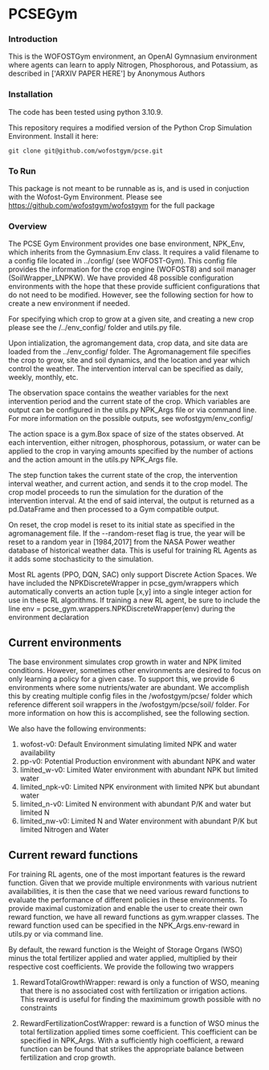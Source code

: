 # PCSEGym

### Introduction
This is the WOFOSTGym environment, an OpenAI Gymnasium environment where agents 
can learn to apply Nitrogen, Phosphorous, and Potassium, as described in 
['ARXIV PAPER HERE'] by Anonymous Authors

### Installation
The code has been tested using python 3.10.9.

This repository requires a modified version of the Python Crop Simulation Environment. 
Install it here:

```
git clone git@github.com/wofostgym/pcse.git
```

### To Run

This package is not meant to be runnable as is, and is used in conjuction with the 
Wofost-Gym Environment. Please see https://github.com/wofostgym/wofostgym
for the full package


### Overview
The PCSE Gym Environment provides one base environment, NPK_Env, which inherits
from the Gymnasium.Env class. It requires a valid filename to a config file located
in ../config/ (see WOFOST-Gym). This config file provides the information for 
the crop engine (WOFOST8) and soil manager (SoilWrapper_LNPKW). We have provided
48 possible configuration environments with the hope that these provide sufficient configurations 
that do not need to be modified. However, see the following section for how to create
a new environment if needed. 

For specifying which crop to grow at a given site, and creating a new crop please 
see the /../env_config/ folder and utils.py file. 

Upon intialization, the agromangement data, crop data, and site data are loaded from
the ../env_config/ folder. The Agromanagement file specifies the 
crop to grow, site and soil dynamics, and the location and year which control the 
weather. The intervention interval can be specified as daily, weekly, monthly, etc. 

The observation space contains the weather variables for the next intervention period
and the current state of the crop. Which variables are output can be configured
in the utils.py NPK_Args file or via command line. For more information on the 
possible outputs, see wofostgym/env_config/

The action space is a gym.Box space of size of the states observed. At each
intervention, either nitrogen, phosphorous, potassium, or water can be applied to
the crop in varying amounts specified by the number of actions and the action amount
in the utils.py NPK_Args file. 

The step function takes the current state of the crop, the intervention interval
weather, and current action, and sends it to the crop model. The crop model proceeds
to run the simulation for the duration of the intervention interval. At the end of 
said interval, the output is returned as a pd.DataFrame and then processed to a 
Gym compatible output. 

On reset, the crop model is reset to its initial state as specified in the 
agromanagement file. If the --random-reset flag is true, the year will be reset
to a random year in [1984,2017] from the NASA Power weather database of historical
weather data. This is useful for training RL Agents as it adds some stochasticity
to the simulation. 

Most RL agents (PPO, DQN, SAC) only support Discrete Action Spaces. We have included
the NPKDiscreteWrapper in pcse_gym/wrappers which automatically converts an 
action tuple [x,y] into a single integer action for use in these RL algorithms.
If training a new RL agent, be sure to include the line 
env = pcse_gym.wrappers.NPKDiscreteWrapper(env) during the environment declaration

## Current environments
The base environment simulates crop growth in water and NPK limited conditions. 
However, sometimes other environments are desired to focus on only learning a 
policy for a given case. To support this, we provide 6 environments where some
nutrients/water are abundant. We accomplish this by creating multiple config files
in the /wofostgym/pcse/ folder which reference different soil wrappers
in the /wofostgym/pcse/soil/ folder. For more information on how this 
is accomplished, see the following section. 

We also have the following environments:
1. wofost-v0: Default Environment simulating limited NPK and water availability
2. pp-v0: Potential Production environment with abundant NPK and water
3. limited_w-v0: Limited Water environment with abundant NPK but limited water
4. limited_npk-v0: Limited NPK environment with limited NPK but abundant water
5. limited_n-v0: Limited N environment with abundant P/K and water but limited N
6. limited_nw-v0: Limited N and Water environment with abundant P/K but limited Nitrogen and Water

## Current reward functions
For training RL agents, one of the most important features is the reward function.
Given that we provide multiple environments with various nutrient availabilities,
it is then the case that we need various reward functions to evaluate the performance
of different policies in these environments. To provide maximal customization and 
enable the user to create their own reward function, we have all reward functions
as gym.wrapper classes. The reward function used can be specified in the 
NPK_Args.env-reward in utils.py or via command line. 

By default, the reward function is the Weight of Storage Organs (WSO) minus
the total fertilizer applied and water applied, multiplied by their respective
cost coefficients. We provide the following two wrappers

1. RewardTotalGrowthWrapper: reward is only a function of WSO, meaning that there
is no associated cost with fertilization or irrigation actions. This reward is
useful for finding the maximimum growth possible with no constraints

2. RewardFertilizationCostWrapper: reward is a function of WSO minus the total 
fertilization applied times some coefficient. This coefficient can be specified
in NPK_Args. With a sufficiently high coefficient, a reward function can be found
that strikes the appropriate balance between fertilization and crop growth. 



